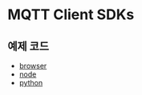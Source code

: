 # MQTT Client SDKs

## 예제 코드

- [browser](/browser/README.md)
- [node](/node/README.md)
- [python](/python/README.md)
